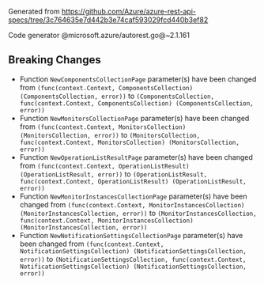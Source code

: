 Generated from https://github.com/Azure/azure-rest-api-specs/tree/3c764635e7d442b3e74caf593029fcd440b3ef82

Code generator @microsoft.azure/autorest.go@~2.1.161

## Breaking Changes

- Function `NewComponentsCollectionPage` parameter(s) have been changed from `(func(context.Context, ComponentsCollection) (ComponentsCollection, error))` to `(ComponentsCollection, func(context.Context, ComponentsCollection) (ComponentsCollection, error))`
- Function `NewMonitorsCollectionPage` parameter(s) have been changed from `(func(context.Context, MonitorsCollection) (MonitorsCollection, error))` to `(MonitorsCollection, func(context.Context, MonitorsCollection) (MonitorsCollection, error))`
- Function `NewOperationListResultPage` parameter(s) have been changed from `(func(context.Context, OperationListResult) (OperationListResult, error))` to `(OperationListResult, func(context.Context, OperationListResult) (OperationListResult, error))`
- Function `NewMonitorInstancesCollectionPage` parameter(s) have been changed from `(func(context.Context, MonitorInstancesCollection) (MonitorInstancesCollection, error))` to `(MonitorInstancesCollection, func(context.Context, MonitorInstancesCollection) (MonitorInstancesCollection, error))`
- Function `NewNotificationSettingsCollectionPage` parameter(s) have been changed from `(func(context.Context, NotificationSettingsCollection) (NotificationSettingsCollection, error))` to `(NotificationSettingsCollection, func(context.Context, NotificationSettingsCollection) (NotificationSettingsCollection, error))`
